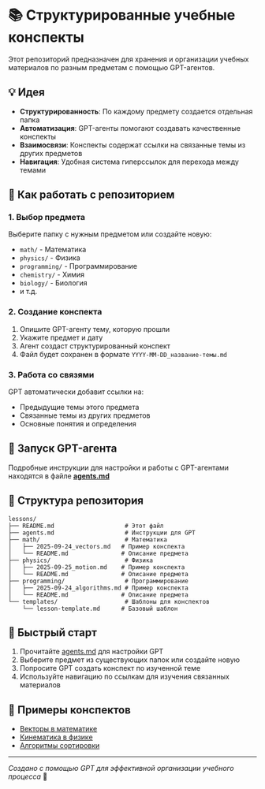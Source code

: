 # 📚 Структурированные учебные конспекты

Этот репозиторий предназначен для хранения и организации учебных материалов по разным предметам с помощью GPT-агентов.

## 💡 Идея

- **Структурированность**: По каждому предмету создается отдельная папка
- **Автоматизация**: GPT-агенты помогают создавать качественные конспекты
- **Взаимосвязи**: Конспекты содержат ссылки на связанные темы из других предметов
- **Навигация**: Удобная система гиперссылок для перехода между темами

## 🎯 Как работать с репозиторием

### 1. Выбор предмета
Выберите папку с нужным предметом или создайте новую:
- `math/` - Математика
- `physics/` - Физика  
- `programming/` - Программирование
- `chemistry/` - Химия
- `biology/` - Биология
- и т.д.

### 2. Создание конспекта
1. Опишите GPT-агенту тему, которую прошли
2. Укажите предмет и дату
3. Агент создаст структурированный конспект
4. Файл будет сохранен в формате `YYYY-MM-DD_название-темы.md`

### 3. Работа со связями
GPT автоматически добавит ссылки на:
- Предыдущие темы этого предмета
- Связанные темы из других предметов
- Основные понятия и определения

## 🔧 Запуск GPT-агента

Подробные инструкции для настройки и работы с GPT-агентами находятся в файле **[agents.md](agents.md)**

## 📁 Структура репозитория

```
lessons/
├── README.md                    # Этот файл
├── agents.md                    # Инструкции для GPT
├── math/                        # Математика
│   ├── 2025-09-24_vectors.md   # Пример конспекта
│   └── README.md               # Описание предмета
├── physics/                     # Физика  
│   ├── 2025-09-25_motion.md    # Пример конспекта
│   └── README.md               # Описание предмета
├── programming/                 # Программирование
│   ├── 2025-09-24_algorithms.md # Пример конспекта
│   └── README.md               # Описание предмета
└── templates/                   # Шаблоны для конспектов
    └── lesson-template.md      # Базовый шаблон
```

## 🚀 Быстрый старт

1. Прочитайте [agents.md](agents.md) для настройки GPT
2. Выберите предмет из существующих папок или создайте новую
3. Попросите GPT создать конспект по изученной теме
4. Используйте навигацию по ссылкам для изучения связанных материалов

## 📝 Примеры конспектов

- [Векторы в математике](math/2025-09-24_vectors.md) 
- [Кинематика в физике](physics/2025-09-25_motion.md)
- [Алгоритмы сортировки](programming/2025-09-24_algorithms.md)

---

*Создано с помощью GPT для эффективной организации учебного процесса* 🤖
